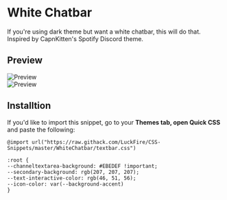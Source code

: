 # White Chatbar
If you're using dark theme but want a white chatbar, this will do that. Inspired by CapnKitten's Spotify Discord theme.

## Preview
![Preview](https://cdn.discordapp.com/attachments/738968109288914976/755880036917182524/unknown.png)  
![Preview](https://cdn.discordapp.com/attachments/738968109288914976/755881253043044563/unknown.png)

## Installtion
If you'd like to import this snippet, go to your **Themes tab, open Quick CSS** and paste the following:

    @import url("https://raw.githack.com/LuckFire/CSS-Snippets/master/WhiteChatbar/textbar.css")
    
    :root {
    --channeltextarea-background: #EBEDEF !important;
    --secondary-background: rgb(207, 207, 207);
    --text-interactive-color: rgb(46, 51, 56); 
    --icon-color: var(--background-accent)
    }
